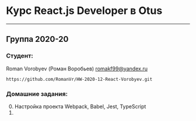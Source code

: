 #  Курс React.js Developer в Otus
***
## Группа 2020-20
### Студент:
Roman Vorobyev (Роман Воробьев) romakf99@yandex.ru
 
 `https://github.com/RomanVr/HW-2020-12-React-Vorobyev.git`

### Домашние задания:
0. Настройка проекта Webpack, Babel, Jest, TypeScript
1. 